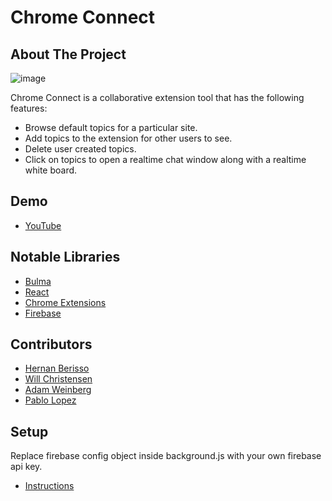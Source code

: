 # Chrome Connect

## About The Project

![image](https://user-images.githubusercontent.com/54007795/126227934-c3ecc04b-19dc-4033-9c4e-1efcf2225561.png)

Chrome Connect is a collaborative extension tool that has the following features:

- Browse default topics for a particular site.
- Add topics to the extension for other users to see.
- Delete user created topics.
- Click on topics to open a realtime chat window along with a realtime white board.

## Demo

- [YouTube](https://www.youtube.com/watch?v=1j5VuLIrwGs&list=PLx0iOsdUOUmnxvdRhz1frAMDEiERKJ9-v&index=10)

## Notable Libraries

- [Bulma](https://bulma.io/)
- [React](https://reactjs.org/)
- [Chrome Extensions](https://developer.chrome.com/docs/extensions/)
- [Firebase](https://firebase.google.com/docs/web/setup)

## Contributors

- [Hernan Berisso](https://github.com/htothenan1)
- [Will Christensen](https://github.com/EWIllC)
- [Adam Weinberg](https://github.com/adamweinberg)
- [Pablo Lopez](https://github.com/PabloLopez98)

## Setup

Replace firebase config object inside background.js with your own firebase api key.

- [Instructions](https://github.com/ChromeConnect/ChromeConnect/blob/main/instruction.md)
